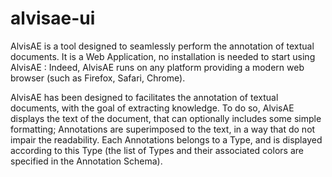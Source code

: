 # alvisae-ui

AlvisAE is a tool designed to seamlessly perform the annotation of textual documents. It is a Web Application, no installation is needed to start using AlvisAE : Indeed, AlvisAE runs on any platform providing a modern web browser (such as Firefox, Safari, Chrome).

AlvisAE has been designed to facilitates the annotation of textual documents, with the goal of extracting knowledge. To do so, AlvisAE displays the text of the document, that can optionally includes some simple formatting;
Annotations are superimposed to the text, in a way that do not impair the readability.
Each Annotations belongs to a Type, and is displayed according to this Type (the list of Types and their associated colors are specified in the Annotation Schema).
